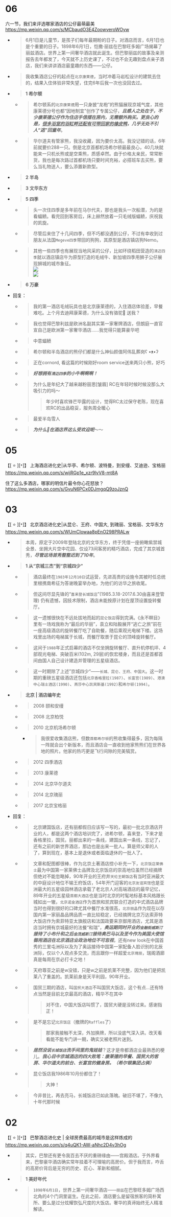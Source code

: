 
# 06

六一节，我们来评选哪家酒店的公仔最萌最美 https://mp.weixin.qq.com/s/MCbaudO3E4ZoowveroWOyw
- > 6月1日是儿童节，是孩子们每年最期盼的日子。对酒店而言，6月1日也是个重要的日子。1898年6月1日，恺撒·丽兹在巴黎旺多姆广场揭幕了丽兹酒店。世界上第一间奢华酒店就此诞生。但巴黎丽兹的故事及亲测报告去年都发了，今天就不上历史课了，不过也不会无趣到盘点亲子酒店，我们来讲讲酒店最童趣的东西——公仔。
- > 我收集酒店公仔的起点在`北京康莱德`，当时冲着马岩松设计的建筑去住的，结果入住体验非常失望，住完6年后我一次也没回去过。
- > **1 希尔顿**
  * > 希尔顿系的`北京康莱德`用一只身披“龙袍”的熊猫展现京城气度，其他康莱德分号也都“因地制宜”创作了专属公仔，***且感人之处在于，不少康莱德公仔作为住店手信摆在房内，无需额外购买。更良心的是，<ins>很多浴室的浴缸畔还配有可带回家的橡皮鸭</ins>，几乎无处不引人“逃”回童年***。
  * > 华尔道夫有管家熊，我没收藏，因为要价太高。我没记错的话，6年前就要价288一只。倒是北京首都机场希尔顿最最良心，40几块就能来一只机长熊或是空乘熊，质感卓然。由于价格太亲民，常常断货，我也是每次路过首都机场只要时间充裕，必搭班车去买熊，要么当礼物送人，要么添置新款型。
- > **2 半岛**
- > **3 文华东方**
- > **5 四季**
  * > 头一次住四季是多年前在马尔代夫，那也是我头一次船潜，为的是看蝠鲼。看完回到客房后，床上赫然放着一只毛绒版蝠鲼，庆祝我的凯旋。
  * > 尽管后来住了十几间四季，但不巧都没遇到公仔，不过有幸收到过朋友从法国`Megeve四季`带回的狗狗，其原型是酒店镇店狗Nemo。
  * > 其他一些四季也有展现当地风采的公仔，比如环绕稻田营造的`清迈四季`就以酒店镇店牛为原型打造的毛绒牛、新加坡四季用狮子公仔展现狮城的城市象征。 <br> ![](https://mmbiz.qpic.cn/mmbiz_jpg/19aXRovtSYwuhgHUV2pt5YdLIGyGa0G8icpfAibW9icmkUvumw91c0qR2LGiaNMP8uyBrTcWpuIq1QQBsFQTMYTcGw/640) <br> ![](https://mmbiz.qpic.cn/mmbiz_jpg/19aXRovtSYwuhgHUV2pt5YdLIGyGa0G8xRL7XnLOBXxOHSUVJ8o8bZ4yX90vzWB4iaWupaSRd5vibLLraD7tyiabw/640)
- > **6 万豪**
- 回复：
  * > 我的第一酒店毛绒玩具也是北京康莱德的，入住酒店体验差，早餐难吃。上个月去迪拜康莱德，为什么没有骆驼🐫 送我？
  * > 我也觉得巴黎利兹是欧洲名副其实第一家奢牌酒店，但朗庭一直官宣自己是欧洲第一家奢华酒店……我觉得只能算豪华吧
  * > 中意蝠鲼
  * > 希尔顿和半岛酒店的熊仔们都是什么神仙颜值阿伟乱葬岗ʕ •ᴥ•ʔ
  * > 正在cornord, 看这篇的时候刚好room service送来两只小熊，好巧
  * > ***好想拥有`清迈四季`的小牛啊啊啊！***
  * > 为什么是年纪大了越来越粉丽思[皱眉] RC在年轻时候时候没那么大吸引力的吗～
    >> 年少时喜欢锋芒毕露的设计，觉得RC太过保守老陈，现在喜欢RC的出品稳妥，服务周全暖心
  * > 最爱半岛雪人
  * > ***为什么🐻在酒店界这么受欢迎呢***～～

# 05

【[ :star: ][`*`]】 上海酒店进化史|从华亭、希尔顿、波特曼，到安缦、艾迪逊、宝格丽 https://mp.weixin.qq.com/s/wijRGp1e_xzr9lvV8-mt8A

住了这么多酒店，哪家的明信片最令你心花怒放？ https://mp.weixin.qq.com/s/GvuN6PCx0DJmgqQ9zoJznQ

# 03

【[ :star: ][`*`]】 北京酒店进化史|从昆仑、王府、中国大, 到瑰丽、宝格丽、文华东方 https://mp.weixin.qq.com/s/WUmClowaa8pEnO298PRALw
- > 本周，原定于2009年登陆北京的文华东方，终于凭借一座俯瞰紫禁城全景、坐拥大片空中花园、仅设73间客房的精巧酒店，完成了其京城首秀，***尽管这场首秀整整迟到了10年***。
- > **1 从“京城三杰”到“京城四少”**
  * > 酒店最终在`1983年12月10日`试运营，先进高贵的设施令其被时任总统里根携南希征为答谢晚宴举办地，为他们的访华之旅收尾。
  * > 但这间尽显先锋的“`喜来登长城饭店`”(1985.3.18-2017.6.30由喜来登管理) 仍有遗憾，因技术限制，酒店未能按原计划在屋顶设置旋转餐厅。
  * > 这一遗憾很快在不远处拔地而起的`昆仑饭店`得到完满。《永不瞑目》里有一场戏我称为“最后的华丽”，袁立和陆毅展开“逃亡之旅”前在一座高级酒店的旋转餐厅吃了自助餐，随后乘观光电梯下楼。这场戏里出场的电梯属于长城，而餐厅取景于昆仑的顶峰旋转餐厅。
  * > 这间于`1988`年正式启幕的酒店不仅坐拥旋转餐厅、直升机停机坪、4部观光电梯、突破百米(102m, 29层)的恢宏楼身，而且还是首都首间由国人自己设计建造并管理的五星级酒店。
  * > 这一时期除了上述”京城四少“——`长城、昆仑、王府、中国大`。这一时期的重磅五星级酒店还包括`北京香格里拉(1987)`、`长富宫(1989)`、`港澳中心瑞士酒店(1990)`、`燕莎中心凯宾斯基(1992)`和`希尔顿(1994)`。
- > **北京 | 酒店编年史**
  * > 2008 颐和安缦
  * > 2008 北京柏悦
  * > 2010 北京机场希尔顿
    + > 我很爱收集酒店熊，但数`首都希尔顿`的熊收集得最多，因为每隔一阵就会出个新版本，而且酒店会一直收到他家熊熊们在世界各地的照片。他家的热巧更是飞行间隙的完美犒赏。
  * > 2012 四季酒店
  * > 2013 康莱德
  * > 2014 北京华尔道夫
  * > 2014 北京瑰丽
  * > 2017 北京宝格丽
- 回复：
  * > 北京建国饭店，还有丽都假日应该写一写的，最初一批北京酒店开业的人，都是这两个酒店培训完了，进希尔顿，喜来登，下来才是香格里拉，国贸。丽都出来的一条线，建国出来一条线，忘记了，还有之前的新世界酒店，那边也是出来一批人。算是师父辈的人了，算到现在，基本上是退休或者面临退休的一批人了。
  * > 文章和配图都很棒，作为北京土著酒店控小补充一下，`北京饭店莱佛士`最为中国第一家莱佛士品牌及北京饭店的崇高地位虽然已经摘牌但绝对不能忽略掉，90年开业的王府井`天伦王朝饭店`有当时亚洲最大的中庭设计地位不输王府饭店，54年开门迎客的`北京友谊宾馆`也是亚洲最大的五星级园林酒店承载了老北京人对高端酒店的最早记忆，89年开业的五星级`首都大酒店`也是当时北京的时髦地标基本风格跟长城如出一辙，`北京诺金酒店`作为首旅和凯宾联合打造的中式酒店品牌当时也得到很好的口碑尤其中餐厅水准很高，`北京丽晶`作为现在以存国内第一家丽晶品牌品质一直比较稳定，已经摘牌北京万达索菲特大饭店作为索菲特亚太旗舰店和法国政要来京御用酒店，尤其是酒店当时拥有京城最好的法餐“和瑞”，***奥运期同时开业的`金融街威斯汀`接待了小布什和之后`金茂威斯汀`接待奥巴马以及至今作为美国大使馆御用酒店在北京酒店业政治地位不可忽视***，还有new look在中国首秀的三里屯洲际以及为了奥运接待中国第一家配备人脸识别的北辰洲际，仅以个人观点多交流，而且跟你一样超爱`北京瑰丽`，瑞阁酒廊真是每周在京必打卡之地！
  * > 天府尊亚之前是w没错，只是w之前是凯莱不完整，因为他们是把凯莱八了重盖的。凯莱前身是天平利园，90年开业。
  * > 国贸三期的酒店，叫`国贸大酒店`不叫国贸大饭店，这个有点...还有特点当然是目前北京最高的酒店，精华不在其中
    >> 对不住，中国大饭店叫惯了，国贸大硬是没转过来。感谢指正！
  * > 是不是忘记`北京饭店`（撤牌的`Raffles`了）
    >> 那家我接触不太深，外加换牌，所以没底气深入讲。改天看看能不能专门讲一期，确实又被老照片迷到。
  * > ***居然没说`长城饭店`洗手间里的鬼娃娃***？这才是帝都酒店业最熟悉的梗儿。***我心目中京城酒店的四大败笔：康莱德的早餐、国贸大的客房、华尔道夫的前台、长富宫的健身房。（希尔顿集团占俩）***
  * > 昆仑饭店我1986年10月份都住了！
    >> 大神！
  * > 今非昔比，再去亮马，长城饭店已如此落魄。破旧不堪了，不像九十年代那时候

# 02

【[ :star: ][`*`]】 巴黎酒店进化史 | 全球房费最高的城市是这样炼成的 https://mp.weixin.qq.com/s/q4uQK1-AW-aNhc2D4v3hOg
- > 其实，巴黎还有更令我百去不厌的重磅缘由——宫殿酒店。于外界看来，巴黎豪华酒店确实常年挂着不可理喻的高房价。但于我而言，咋舌的高房价背后是无穷的历史、匠心、革新和细腻。
- > **1 美好年代**
  * > `1898年6月1日`，世界上第一间奢华酒店——`丽兹`在巴黎旺多姆广场西北角的4个门洞里诞生。在此之前，酒店要么是留宿旅客的简朴寓所、要么是过分炫耀恢弘尺度的大饭店。奢华的真谛始终无人精准解读。
